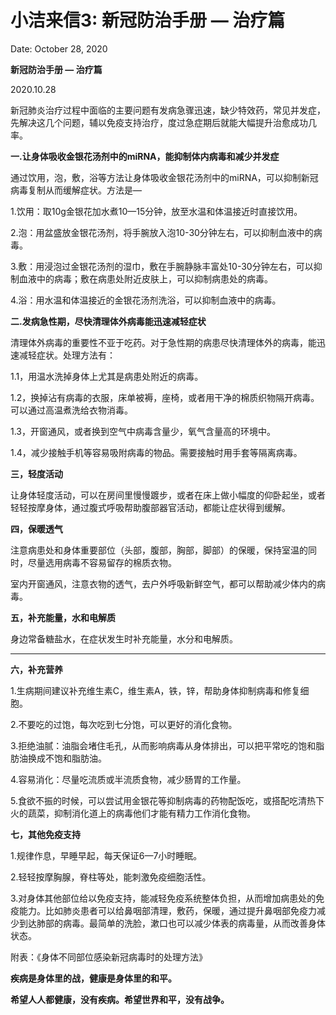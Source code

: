 # 小洁来信3: 新冠防治手册 — 治疗篇

Date: October 28, 2020

**新冠防治手册 — 治疗篇**

2020.10.28

新冠肺炎治疗过程中面临的主要问题有发病急骤迅速，缺少特效药，常见并发症，先解决这几个问题，辅以免疫支持治疗，度过急症期后就能大幅提升治愈成功几率。

**一.让身体吸收金银花汤剂中的miRNA，能抑制体内病毒和减少并发症**

通过饮用，泡，敷，浴等方法让身体吸收金银花汤剂中的miRNA，可以抑制新冠病毒复制从而缓解症状。方法是—

1.饮用：取10g金银花加水煮10—15分钟，放至水温和体温接近时直接饮用。

2.泡：用盆盛放金银花汤剂，将手腕放入泡10-30分钟左右，可以抑制血液中的病毒。

3.敷：用浸泡过金银花汤剂的湿巾，敷在手腕静脉丰富处10-30分钟左右，可以抑制血液中的病毒；敷在病患处附近皮肤上，可以抑制病患处的病毒。

4.浴：用水温和体温接近的金银花汤剂洗浴，可以抑制血液中的病毒。

**二.发病急性期，尽快清理体外病毒能迅速减轻症状**

清理体外病毒的重要性不亚于吃药。对于急性期的病患尽快清理体外的病毒，能迅速减轻症状。处理方法有：

1.1，用温水洗掉身体上尤其是病患处附近的病毒。

1.2，换掉沾有病毒的衣服，床单被褥，座椅，或者用干净的棉质织物隔开病毒。可以通过高温煮洗给衣物消毒。

1.3，开窗通风，或者换到空气中病毒含量少，氧气含量高的环境中。

1.4，减少接触手机等容易吸附病毒的物品。需要接触时用手套等隔离病毒。

**三，轻度活动**

让身体轻度活动，可以在房间里慢慢踱步，或者在床上做小幅度的仰卧起坐，或者轻轻按摩身体，通过腹式呼吸帮助腹部器官活动，都能让症状得到缓解。

**四，保暖透气**

注意病患处和身体重要部位（头部，腹部，胸部，脚部）的保暖，保持室温的同时，尽量选用病毒不容易留存的棉质衣物。

室内开窗通风，注意衣物的透气，去户外呼吸新鲜空气，都可以帮助减少体内的病毒。

**五，补充能量，水和电解质**

身边常备糖盐水，在症状发生时补充能量，水分和电解质。

****

**六，补充营养**

1.生病期间建议补充维生素C，维生素A，铁，锌，帮助身体抑制病毒和修复细胞。

2.不要吃的过饱，每次吃到七分饱，可以更好的消化食物。

3.拒绝油腻：油脂会堵住毛孔，从而影响病毒从身体排出，可以把平常吃的饱和脂肪油换成不饱和脂肪油。

4.容易消化：尽量吃流质或半流质食物，减少肠胃的工作量。

5.食欲不振的时候，可以尝试用金银花等抑制病毒的药物配饭吃，或搭配吃清热下火的蔬菜，抑制消化道上的病毒他们才能有精力工作消化食物。

**七，其他免疫支持**

1.规律作息，早睡早起，每天保证6—7小时睡眠。

2.轻轻按摩胸腺，脊柱等处，能刺激免疫细胞活性。

3.对身体其他部位给以免疫支持，能减轻免疫系统整体负担，从而增加病患处的免疫能力。比如肺炎患者可以给鼻咽部清理，敷药，保暖，通过提升鼻咽部免疫力减少到达肺部的病毒。最简单的洗脸，漱口也可以减少体表的病毒量，从而改善身体状态。

附表：《身体不同部位感染新冠病毒时的处理方法》

**疾病是身体里的战，健康是身体里的和平。**

**希望人人都健康，没有疾病。希望世界和平，没有战争。**